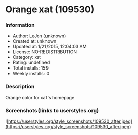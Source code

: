 # Orange xat (109530)

### Information
- Author: LeJon (unknown)
- Created at: unknown
- Updated at: 1/21/2015, 12:04:03 AM
- License: NO-REDISTRIBUTION
- Category: xat
- Rating: undefined
- Total installs: 159
- Weekly installs: 0


### Description
Orange color for xat's homepage


### Screenshots (links to userstyles.org)
![https://userstyles.org/style_screenshots/109530_after.jpeg](https://userstyles.org/style_screenshots/109530_after.jpeg)


